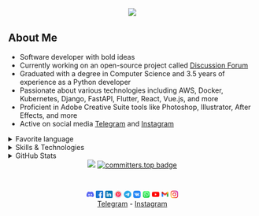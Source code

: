 <div id="header" align="center">
    <img src="https://media.giphy.com/media/M9gbBd9nbDrOTu1Mqx/giphy.gif" width="100" />
</div>



<h2>About Me</h2>
<ul>
    <li>Software developer with bold ideas</li>
    <li>Currently working on an open-source project called 
        <a href="https://github.com/marse11e/Discussion-Forum-Django">Discussion Forum</a>
    </li>
    <li>Graduated with a degree in Computer Science and 3.5 years of experience as a Python developer</li>
    <li>Passionate about various technologies including AWS, Docker, Kubernetes, Django, FastAPI, Flutter, React, Vue.js, and more</li>
    <li>Proficient in Adobe Creative Suite tools like Photoshop, Illustrator, After Effects, and more</li>
    <li>Active on social media 
        <a href="https://t.me/MarselleNaz">Telegram</a> and 
        <a href="https://instagram.com/marselle.naz">Instagram</a>
    </li>
</ul>


<details>
    <summary>Favorite language</summary>
    <div id="header" align="center">
        <img src="https://img.shields.io/badge/Python-cornflowerblue?style=for-the-badge&logo=Python&logoColor=white"
            alt="Python" />
        <img src="https://img.shields.io/badge/Javascript-yellow?style=for-the-badge&logo=Javascript&logoColor=white"
            alt="Python" /><br>
    <code>Software: Linux, Fedora</code>
    </div>
</details>



<details>
    <summary>Skills & Technologies</summary>
    <ul>
        <li><strong>Cloud Platforms & Infrastructure:</strong> AWS, Google Cloud Platform (GCP), Microsoft Azure, DigitalOcean</li>
        <li><strong>DevOps & CI/CD:</strong> Docker, Kubernetes, Terraform, Ansible, Jenkins, GitLab CI/CD, CircleCI</li>
        <li><strong>Backend Development:</strong> Django, Django REST Framework, FastAPI, Flask, GraphQL, RESTful API design</li>
        <li><strong>Frontend Development:</strong> HTML5, CSS3, Bootstrap, JavaScript</li>
        <li><strong>Database Management:</strong> MySQL, PostgreSQL, SQLite, Redis, Elasticsearch</li>
        <li><strong>Mobile & Cross-Platform:</strong> Flutter, Swift</li>
        <li><strong>Design & Multimedia:</strong> Adobe Photoshop, Illustrator, Premiere Pro, After Effects, XD, InDesign, Lightroom, Figma, Canva</li>
        <li><strong>Version Control & Collaboration:</strong> Git, GitHub, GitLab, Trello</li>
        <li><strong>Other Technologies:</strong> Kafka, RabbitMQ, Redis, Nginx, Linux, PHP, Flask, Solidity (for smart contracts), WebAssembly, Xamarin, jQuery</li>
    </ul>
</details>



<details>
    <summary>GitHub Stats</summary>
    <img
        src="https://github-readme-stats.vercel.app/api?username=marse11e&theme=radical&hide_border=true&include_all_commits=false&count_private=true">
    <img src="https://github-readme-streak-stats.herokuapp.com/?user=marse11e&theme=radical&hide_border=true">
    <img src="https://github-profile-trophy.vercel.app/?username=marse11e&theme=darkhub&no-frame=true&no-bg=false&margin-w=4"
        width="950px">
</details>


<div id="header" align="center">
    <img src="https://komarev.com/ghpvc/?username=marse11e&style=flat-square&color=yellow"/>
    <a href="https://user-badge.committers.top/kazakhstan_private/marse11e">
        <img src="https://user-badge.committers.top/kazakhstan_private/marse11e.svg" alt="committers.top badge">
    </a>
</div>


<pre>

</pre>


<div id="header" align="center">
        <img width="15px" height="15px" src="./icons/discord.png" />
        <img width="15px" height="15px" src="./icons/facebook.png" />
        <img width="15px" height="15px" src="./icons/linkedin.png" />
        <img width="15px" height="15px" src="./icons/pinterst.png" />
        <img width="15px" height="15px" src="./icons/telegram.png" />
        <img width="15px" height="15px" src="./icons/vk.png" />
        <img width="15px" height="15px" src="./icons/whatsapp.png" />
        <img width="15px" height="15px" src="./icons/youtube.png" />
        <img width="15px" height="15px" src="./icons/gmail.png" />
        <img width="15px" height="15px" src="./icons/instagram.png" />
    <br>
    <a href='https://t.me/MarselleNaz'>Telegram</a> -
    <a href='https://instagram.com/marselle.naz'>Instagram</a>
</div>
